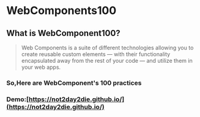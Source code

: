 WebComponents100
================

What is WebComponent100?
------------------------

> Web Components is a suite of different technologies allowing you to create reusable custom elements — with their functionality encapsulated away from the rest of your code — and utilize them in your web apps.

### So,Here are WebComponent's 100 practices

### Demo:[https://not2day2die.github.io/](https://not2day2die.github.io/)